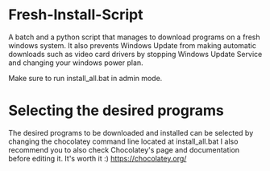 # Fresh-Install-Script
A batch and a python script that manages to download programs on a fresh windows system.
It also prevents Windows Update from making automatic downloads such as video card drivers by stopping Windows Update Service and changing your windows power plan.

Make sure to run install_all.bat in admin mode.

# Selecting the desired programs
The desired programs to be downloaded and installed can be selected by changing the chocolatey command line located at install_all.bat
I also recommend you to also check Chocolatey's page and documentation before editing it. It's worth it :) 
https://chocolatey.org/
